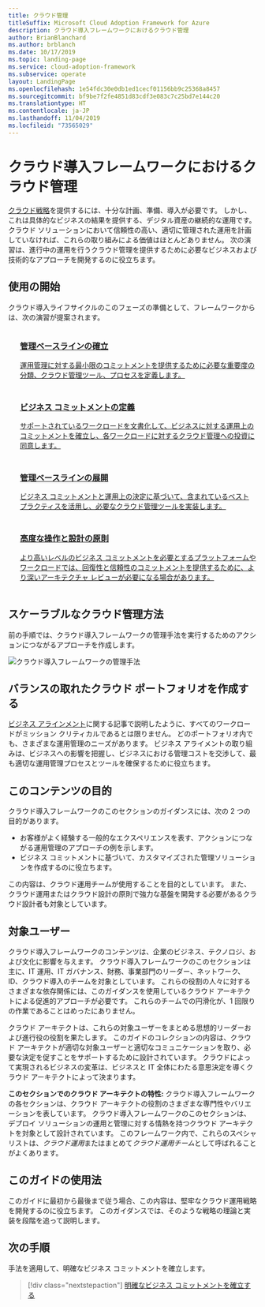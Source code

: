 ```yaml
---
title: クラウド管理
titleSuffix: Microsoft Cloud Adoption Framework for Azure
description: クラウド導入フレームワークにおけるクラウド管理
author: BrianBlanchard
ms.author: brblanch
ms.date: 10/17/2019
ms.topic: landing-page
ms.service: cloud-adoption-framework
ms.subservice: operate
layout: LandingPage
ms.openlocfilehash: 1e54fdc30e0db1ed1cecf01156bb9c25368a8457
ms.sourcegitcommit: bf9be7f2fe4851d83cdf3e083c7c25bd7e144c20
ms.translationtype: HT
ms.contentlocale: ja-JP
ms.lasthandoff: 11/04/2019
ms.locfileid: "73565029"
---
```

# <a name="cloud-management-in-the-cloud-adoption-framework"></a>クラウド導入フレームワークにおけるクラウド管理

[クラウド戦略](../strategy/index.md)を提供するには、十分な計画、準備、導入が必要です。 しかし、これは具体的なビジネスの結果を提供する、デジタル資産の継続的な運用です。 クラウド ソリューションにおいて信頼性の高い、適切に管理された運用を計画していなければ、これらの取り組みによる価値はほとんどありません。 次の演習は、進行中の運用を行うクラウド管理を提供するために必要なビジネスおよび技術的なアプローチを開発するのに役立ちます。

## <a name="getting-started"></a>使用の開始

クラウド導入ライフサイクルのこのフェーズの準備として、フレームワークからは、次の演習が提案されます。

<!-- markdownlint-disable MD033 -->
<ul class="panelContent cardsF">
    <li style="display: flex; flex-direction: column;">
        <a href="./azure-management-guide/index.md">
            <div class="cardSize">
                <div class="cardPadding" style="padding-bottom:10px;">
                    <div class="card" style="padding-bottom:10px;">
                        <div class="cardImageOuter">
                            <div class="cardImage">
                                <img alt="" src="../_images/icons/1.png" data-linktype="external">
                            </div>
                        </div>
                        <div class="cardText" style="padding-left:0px;">
                            <h3>管理ベースラインの確立</h3>
運用管理に対する最小限のコミットメントを提供するために必要な重要度の分類、クラウド管理ツール、プロセスを定義します。
                        </div>
                    </div>
                </div>
            </div>
        </a>
    </li>
    <li style="display: flex; flex-direction: column;">
        <a href="./considerations/business-alignment.md">
            <div class="cardSize">
                <div class="cardPadding" style="padding-bottom:10px;">
                    <div class="card" style="padding-bottom:10px;">
                        <div class="cardImageOuter">
                            <div class="cardImage">
                                <img alt="" src="../_images/icons/2.png" data-linktype="external">
                            </div>
                        </div>
                        <div class="cardText" style="padding-left:0px;">
                            <h3>ビジネス コミットメントの定義</h3>
サポートされているワークロードを文書化して、ビジネスに対する運用上のコミットメントを確立し、各ワークロードに対するクラウド管理への投資に同意します。
                        </div>
                    </div>
                </div>
            </div>
        </a>
    </li>
    <li style="display: flex; flex-direction: column;">
        <a href="./best-practices.md">
            <div class="cardSize">
                <div class="cardPadding" style="padding-bottom:10px;">
                    <div class="card" style="padding-bottom:10px;">
                        <div class="cardImageOuter">
                            <div class="cardImage">
                                <img alt="" src="../_images/icons/3.png" data-linktype="external">
                            </div>
                        </div>
                        <div class="cardText" style="padding-left:0px;">
                            <h3>管理ベースラインの展開</h3>
ビジネス コミットメントと運用上の決定に基づいて、含まれているベスト プラクティスを活用し、必要なクラウド管理ツールを実装します。
                        </div>
                    </div>
                </div>
            </div>
        </a>
    </li>
    <li style="display: flex; flex-direction: column;">
        <a href="./design-principles.md">
            <div class="cardSize">
                <div class="cardPadding" style="padding-bottom:10px;">
                    <div class="card" style="padding-bottom:10px;">
                        <div class="cardImageOuter">
                            <div class="cardImage">
                                <img alt="" src="../_images/icons/4.png" data-linktype="external">
                            </div>
                        </div>
                        <div class="cardText" style="padding-left:0px;">
                            <h3>高度な操作と設計の原則</h3>
より高いレベルのビジネス コミットメントを必要とするプラットフォームやワークロードでは、回復性と信頼性のコミットメントを提供するために、より深いアーキテクチャ レビューが必要になる場合があります。
                        </div>
                    </div>
                </div>
            </div>
        </a>
    </li>
</ul>
<!-- markdownlint-enable MD033 -->

## <a name="scalable-cloud-management-methodology"></a>スケーラブルなクラウド管理方法

前の手順では、クラウド導入フレームワークの管理手法を実行するためのアクションにつながるアプローチを作成します。

![クラウド導入フレームワークの管理手法](../_images/manage/caf-manage.png)

## <a name="create-a-balanced-cloud-portfolio"></a>バランスの取れたクラウド ポートフォリオを作成する

[ビジネス アラインメント](./considerations/business-alignment.md)に関する記事で説明したように、すべてのワークロードがミッション クリティカルであるとは限りません。 どのポートフォリオ内でも、さまざまな運用管理のニーズがあります。 ビジネス アライメントの取り組みは、ビジネスへの影響を把握し、ビジネスにおける管理コストを交渉して、最も適切な運用管理プロセスとツールを確保するために役立ちます。

## <a name="objective-of-this-content"></a>このコンテンツの目的

クラウド導入フレームワークのこのセクションのガイダンスには、次の 2 つの目的があります。

- お客様がよく経験する一般的なエクスペリエンスを表す、アクションにつながる運用管理のアプローチの例を示します。
- ビジネス コミットメントに基づいて、カスタマイズされた管理ソリューションを作成するのに役立ちます。

この内容は、クラウド運用チームが使用することを目的としています。 また、クラウド運用またはクラウド設計の原則で強力な基盤を開発する必要があるクラウド設計者も対象としています。

## <a name="intended-audience"></a>対象ユーザー

クラウド導入フレームワークのコンテンツは、企業のビジネス、テクノロジ、および文化に影響を与えます。 クラウド導入フレームワークのこのセクションは主に、IT 運用、IT ガバナンス、財務、事業部門のリーダー、ネットワーク、ID、クラウド導入のチームを対象としています。 これらの役割の人々に対するさまざまな依存関係には、このガイダンスを使用しているクラウド アーキテクトによる促進的アプローチが必要です。 これらのチームでの円滑化が、1 回限りの作業であることはめったにありません。

クラウド アーキテクトは、これらの対象ユーザーをまとめる思想的リーダーおよび進行役の役割を果たします。 このガイドのコレクションの内容は、クラウド アーキテクトが適切な対象ユーザーと適切なコミュニケーションを取り、必要な決定を促すことをサポートするために設計されています。 クラウドによって実現されるビジネスの変革は、ビジネスと IT 全体にわたる意思決定を導くクラウド アーキテクトによって決まります。

**このセクションでのクラウド アーキテクトの特性:** クラウド導入フレームワークの各セクションは、クラウド アーキテクトの役割のさまざまな専門性やバリエーションを表しています。 クラウド導入フレームワークのこのセクションは、デプロイ ソリューションの運用と管理に対する情熱を持つクラウド アーキテクトを対象として設計されています。 このフレームワーク内で、これらのスペシャリストは、*クラウド運用*またはまとめて*クラウド運用チーム*として呼ばれることがよくあります。

## <a name="use-this-guide"></a>このガイドの使用法

このガイドに最初から最後まで従う場合、この内容は、堅牢なクラウド運用戦略を開発するのに役立ちます。 このガイダンスでは、そのような戦略の理論と実装を段階を追って説明します。

<!-- For a crash course on the theory and quick access to Azure implementation, get started with the [governance guides overview](./guide/index.md). Using this guidance, you can start small and iteratively improve your governance needs in parallel with cloud adoption efforts. -->

## <a name="next-steps"></a>次の手順

手法を適用して、明確なビジネス コミットメントを確立します。

> [!div class="nextstepaction"]
> [明確なビジネス コミットメントを確立する](./considerations/business-alignment.md)
